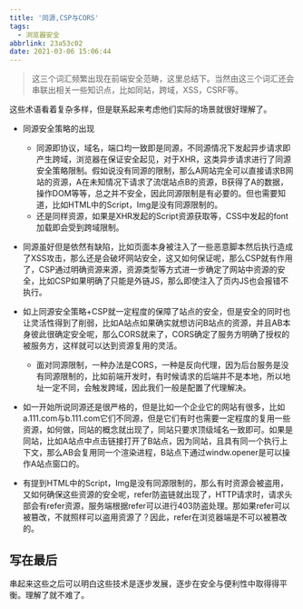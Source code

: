 ```yaml
---
title: '同源,CSP与CORS'
tags:
  - 浏览器安全
abbrlink: 23a53c02
date: 2021-03-06 15:06:44
---
```


> 这三个词汇频繁出现在前端安全范畴，这里总结下。当然由这三个词汇还会串联出相关一些知识点，比如同站，跨域，XSS，CSRF等。

这些术语看着复杂多样，但是联系起来考虑他们实际的场景就很好理解了。

- 同源安全策略的出现
  - 同源即协议，域名，端口均一致即是同源，不同源情况下发起异步请求即产生跨域，浏览器在保证安全起见，对于XHR，这类异步请求进行了同源安全策略限制。假如说没有同源的限制，那么A网站完全可以直接请求B网站的资源，A在未知情况下请求了流氓站点B的资源，B获得了A的数据，操作DOM等等，总之并不安全，因此同源限制是有必要的。但也需要知道，比如HTML中的Script，Img是没有同源限制的。
  - 还是同样资源，如果是XHR发起的Script资源获取等，CSS中发起的font加载即会受到跨域限制。

- 同源虽好但是依然有缺陷，比如页面本身被注入了一些恶意脚本然后执行造成了XSS攻击，那么还是会破坏网站安全，这又如何保证呢，那么CSP就有作用了，CSP通过明确资源来源，资源类型等方式进一步确定了网站中资源的安全，比如CSP如果明确了只能是外链JS，那么即使注入了页内JS也会报错不执行。
- 如上同源安全策略+CSP就一定程度的保障了站点的安全，但是安全的同时也让灵活性得到了削弱，比如A站点如果确实就想访问B站点的资源，并且AB本身彼此很确定安全呢，那么CORS就来了，CORS确定了服务方明确了授权的被服务方，这样就可以达到资源复用的灵活。
  - 面对同源限制，一种办法是CORS，一种是反向代理，因为后台服务是没有同源限制的，比如前端开发时，有时候请求的后端并不是本地，所以地址一定不同，会触发跨域，因此我们一般是配置了代理解决。
- 如一开始所说同源还是很严格的，但是比如一个企业它的网站有很多，比如a.111.com与b.111.com它们不同源，但是它们有时也需要一定程度的复用一些资源，如何做，同站的概念就出现了，同站只要求顶级域名一致即可。如果是同站，比如A站点中点击链接打开了B站点，因为同站，且具有同一个执行上下文，那么AB会复用同一个渲染进程，B站点下通过windw.opener是可以操作A站点窗口的。
- 有提到HTML中的Script，Img是没有同源限制的，那么有时资源会被盗用，又如何确保这些资源的安全呢，refer防盗链就出现了，HTTP请求时，请求头部会有refer资源，服务端根据refer可以进行403防盗处理。那如果refer可以被篡改，不就照样可以盗用资源了？因此，refer在浏览器端是不可以被篡改的。



## 写在最后

串起来这些之后可以明白这些技术是逐步发展，逐步在安全与便利性中取得得平衡。理解了就不难了。

